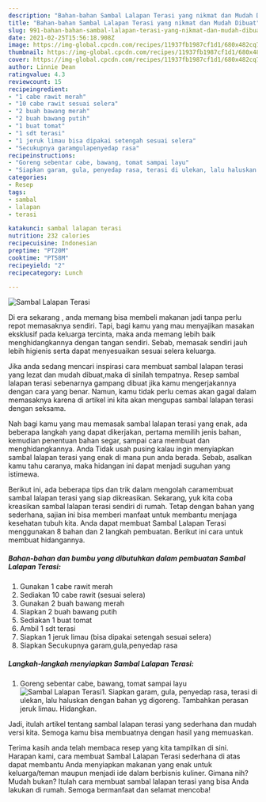 ```yaml
---
description: "Bahan-bahan Sambal Lalapan Terasi yang nikmat dan Mudah Dibuat"
title: "Bahan-bahan Sambal Lalapan Terasi yang nikmat dan Mudah Dibuat"
slug: 991-bahan-bahan-sambal-lalapan-terasi-yang-nikmat-dan-mudah-dibuat
date: 2021-02-25T15:56:18.908Z
image: https://img-global.cpcdn.com/recipes/11937fb1987cf1d1/680x482cq70/sambal-lalapan-terasi-foto-resep-utama.jpg
thumbnail: https://img-global.cpcdn.com/recipes/11937fb1987cf1d1/680x482cq70/sambal-lalapan-terasi-foto-resep-utama.jpg
cover: https://img-global.cpcdn.com/recipes/11937fb1987cf1d1/680x482cq70/sambal-lalapan-terasi-foto-resep-utama.jpg
author: Linnie Dean
ratingvalue: 4.3
reviewcount: 15
recipeingredient:
- "1 cabe rawit merah"
- "10 cabe rawit sesuai selera"
- "2 buah bawang merah"
- "2 buah bawang putih"
- "1 buat tomat"
- "1 sdt terasi"
- "1 jeruk limau bisa dipakai setengah sesuai selera"
- "Secukupnya garamgulapenyedap rasa"
recipeinstructions:
- "Goreng sebentar cabe, bawang, tomat sampai layu"
- "Siapkan garam, gula, penyedap rasa, terasi di ulekan, lalu haluskan dengan bahan yg digoreng. Tambahkan perasan jeruk limau. Hidangkan."
categories:
- Resep
tags:
- sambal
- lalapan
- terasi

katakunci: sambal lalapan terasi 
nutrition: 232 calories
recipecuisine: Indonesian
preptime: "PT20M"
cooktime: "PT58M"
recipeyield: "2"
recipecategory: Lunch

---
```



![Sambal Lalapan Terasi](https://img-global.cpcdn.com/recipes/11937fb1987cf1d1/680x482cq70/sambal-lalapan-terasi-foto-resep-utama.jpg)

Di era  sekarang , anda memang bisa membeli makanan jadi tanpa perlu repot memasaknya sendiri. Tapi, bagi kamu yang mau menyajikan masakan eksklusif pada keluarga tercinta, maka anda memang lebih baik menghidangkannya dengan tangan sendiri. Sebab, memasak sendiri jauh lebih higienis serta dapat menyesuaikan sesuai selera keluarga.

Jika anda sedang mencari inspirasi cara membuat sambal lalapan terasi yang lezat dan mudah dibuat,maka di sinilah tempatnya. Resep sambal lalapan terasi  sebenarnya gampang dibuat jika kamu mengerjakannya dengan cara yang benar. Namun, kamu tidak perlu cemas akan gagal dalam memasaknya 
karena di artikel ini kita akan mengupas sambal lalapan terasi dengan seksama.  



Nah bagi kamu yang mau memasak sambal lalapan terasi yang enak, ada beberapa langkah yang dapat dikerjakan, pertama memilih jenis bahan, kemudian penentuan bahan segar, sampai cara membuat dan menghidangkannya. Anda Tidak usah pusing kalau ingin menyiapkan sambal lalapan terasi yang enak di mana pun anda berada. Sebab, asalkan kamu  tahu caranya, maka hidangan ini dapat menjadi suguhan yang istimewa.

Berikut ini, ada beberapa tips dan trik dalam mengolah caramembuat sambal lalapan terasi yang siap dikreasikan. Sekarang, yuk kita coba kreasikan sambal lalapan terasi sendiri di rumah. Tetap dengan bahan yang sederhana, sajian ini bisa memberi manfaat untuk membantu menjaga kesehatan tubuh kita. Anda dapat membuat Sambal Lalapan Terasi menggunakan 8 bahan dan 2 langkah pembuatan. Berikut ini cara untuk membuat hidangannya.

<!--inarticleads1-->

##### Bahan-bahan dan bumbu yang dibutuhkan dalam pembuatan Sambal Lalapan Terasi:

1. Gunakan 1 cabe rawit merah
1. Sediakan 10 cabe rawit (sesuai selera)
1. Gunakan 2 buah bawang merah
1. Siapkan 2 buah bawang putih
1. Sediakan 1 buat tomat
1. Ambil 1 sdt terasi
1. Siapkan 1 jeruk limau (bisa dipakai setengah sesuai selera)
1. Siapkan Secukupnya garam,gula,penyedap rasa




<!--inarticleads2-->

##### Langkah-langkah menyiapkan Sambal Lalapan Terasi:

1. Goreng sebentar cabe, bawang, tomat sampai layu
<img src="https://img-global.cpcdn.com/steps/39148b91a3008b41/160x128cq70/sambal-lalapan-terasi-langkah-memasak-1-foto.jpg" alt="Sambal Lalapan Terasi">1. Siapkan garam, gula, penyedap rasa, terasi di ulekan, lalu haluskan dengan bahan yg digoreng. Tambahkan perasan jeruk limau. Hidangkan.




Jadi, itulah artikel tentang  sambal lalapan terasi  yang sederhana dan mudah versi kita. Semoga kamu bisa membuatnya dengan hasil yang memuaskan. 

Terima kasih anda telah membaca resep yang kita tampilkan di sini. Harapan kami, cara membuat  Sambal Lalapan Terasi sederhana di atas dapat membantu Anda menyiapkan makanan yang enak untuk keluarga/teman maupun menjadi ide dalam berbisnis kuliner. Gimana nih? Mudah bukan? Itulah cara membuat sambal lalapan terasi yang bisa Anda lakukan di rumah. Semoga bermanfaat dan selamat mencoba!


